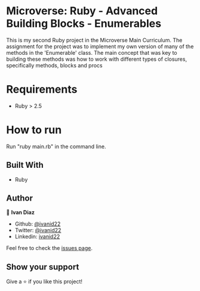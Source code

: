 # Microverse: Ruby - Advanced Building Blocks - Enumerables

 This is my second Ruby project in the Microverse Main Curriculum. 
 The assignment for the project was to implement my own version of many of the methods in the 'Enumerable' class. The main concept that was key to building these methods was how to work with different types of closures, specifically methods, blocks and procs

# Requirements

- Ruby > 2.5

# How to run

Run "ruby main.rb" in the command line.

## Built With

- Ruby

## Author

👤 **Ivan Diaz**

- Github: [@ivanid22](https://github.com/ivanid22)
- Twitter: [@ivanid22](https://twitter.com/ivanid22)
- Linkedin: [ivanid22](https://www.linkedin.com/in/ivan-diaz-3a38b3150/)

Feel free to check the [issues page](issues/).

## Show your support

Give a ⭐️ if you like this project!
